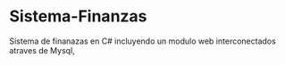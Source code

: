 # Sistema-Finanzas
Sistema de finanazas en C# incluyendo un modulo web interconectados atraves de Mysql,
